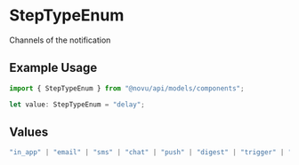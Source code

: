 # StepTypeEnum

Channels of the notification

## Example Usage

```typescript
import { StepTypeEnum } from "@novu/api/models/components";

let value: StepTypeEnum = "delay";
```

## Values

```typescript
"in_app" | "email" | "sms" | "chat" | "push" | "digest" | "trigger" | "delay" | "custom"
```
